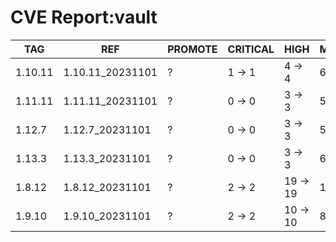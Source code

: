 # CVE Report:vault
|   TAG   |       REF        | PROMOTE | CRITICAL |   HIGH   |  MEDIUM  |  LOW   | UNKNOWN |
|---------|------------------|---------|----------|----------|----------|--------|---------|
| 1.10.11 | 1.10.11_20231101 | ?       | 1 -> 1   | 4 -> 4   | 6 -> 6   | 1 -> 1 | 0 -> 0  |
| 1.11.11 | 1.11.11_20231101 | ?       | 0 -> 0   | 3 -> 3   | 5 -> 3   | 0 -> 0 | 0 -> 0  |
| 1.12.7  | 1.12.7_20231101  | ?       | 0 -> 0   | 3 -> 3   | 5 -> 3   | 0 -> 0 | 0 -> 0  |
| 1.13.3  | 1.13.3_20231101  | ?       | 0 -> 0   | 3 -> 3   | 6 -> 4   | 0 -> 0 | 0 -> 0  |
| 1.8.12  | 1.8.12_20231101  | ?       | 2 -> 2   | 19 -> 19 | 13 -> 13 | 1 -> 1 | 0 -> 0  |
| 1.9.10  | 1.9.10_20231101  | ?       | 2 -> 2   | 10 -> 10 | 8 -> 8   | 1 -> 1 | 0 -> 0  |
